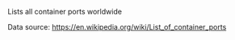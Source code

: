 Lists all container ports worldwide

Data source: https://en.wikipedia.org/wiki/List_of_container_ports
